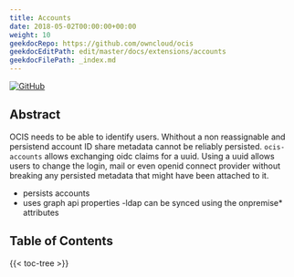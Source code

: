 ```yaml
---
title: Accounts
date: 2018-05-02T00:00:00+00:00
weight: 10
geekdocRepo: https://github.com/owncloud/ocis
geekdocEditPath: edit/master/docs/extensions/accounts
geekdocFilePath: _index.md
---
```


[![GitHub](https://img.shields.io/github/license/owncloud/ocis-hello)](https://github.com/owncloud/ocis-hello/blob/master/LICENSE)

## Abstract
OCIS needs to be able to identify users. Whithout a non reassignable and persistend account ID share metadata cannot be reliably persisted. `ocis-accounts` allows exchanging oidc claims for a uuid. Using a uuid allows users to change the login, mail or even openid connect provider without breaking any persisted metadata that might have been attached to it.

- persists accounts
- uses graph api properties
  -ldap can be synced using the onpremise* attributes

## Table of Contents

{{< toc-tree >}}